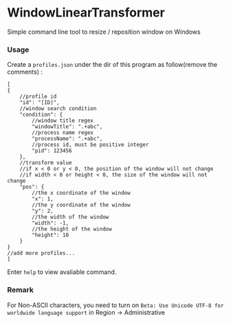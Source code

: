 # WindowLinearTransformer
Simple command line tool to resize / reposition window on Windows

### Usage

Create a `profiles.json` under the dir of this program as follow(remove the comments) :

```jsonc
[
{
    //profile id
    "id": "[ID]",
    //window search condition
    "condition": {
        //window title regex
        "windowTitle": ".+abc",
        //process name regex
        "processName": ".+abc",
        //process id, must be positive integer
        "pid": 123456
    },
    //transform value
    //if x < 0 or y < 0, the position of the window will not change
    //if width < 0 or height < 0, the size of the window will not change
    "pos": {
        //the x coordinate of the window
        "x": 1,
        //the y coordinate of the window
        "y": 2,
        //the width of the window
        "width": -1,
        //the height of the window
        "height": 10
    }
}
//add more profiles...
]
```

Enter `help` to view avaliable command.


### Remark
For Non-ASCII characters, you need to turn on `Beta: Use Unicode UTF-8 for worldwide language support` in Region -> Administrative